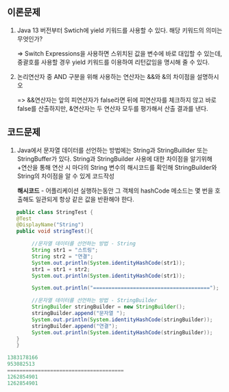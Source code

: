 ## 이론문제
1. Java 13 버전부터 Swtich에 yield 키워드를 사용할 수 있다. 해당 키워드의 의미는 무엇인가? 

    => Switch Expressions을 사용하면 스위치된 값을 변수에 바로 대입할 수 있는데, 중괄호를 사용할 경우 yield 키워드를 이용하여 리턴값임을 명시해 줄 수 있다.
2. 논리연산자 중 AND 구분을 위해 사용하는 연산자는 &&와 &의 차이점을 설명하시오

    => &&연산자는 앞의 피연산자가 false라면 뒤에 피연산자를 체크하지 않고 바로 false를 산출하지만, &연산자는 두 연산자 모두를 평가해서 산출 결과를 낸다. 

## 코드문제
1. Java에서 문자열 데이터를 선언하는 방법에는 String과 StringBuillder 또는 StringBuffer가 있다.
   String과 StringBuilder 사용에 대한 차이점을 알기위해 +연산을 통해 연산 시 마다의 String 변수의 해시코드를 확인해 StringBuilder와 String의 차이점을 알 수 있게 코드작성

   **해시코드** - 어플리케이션 실행하는동안 그 객체의 hashCode 메소드는 몇 번을 호출해도 일관되게 항상 같은 값을 반환해야 한다.

```java
   public class StringTest {
   @Test
   @DisplayName("String")
   public void stringTest(){

        //문자열 데이터를 선언하는 방법 - String 
        String str1 = "스트링";
        String str2 = "연결";
        System.out.println(System.identityHashCode(str1));
        str1 = str1 + str2;
        System.out.println(System.identityHashCode(str1));

        System.out.println("======================================");

        //문자열 데이터를 선언하는 방법 - StringBuilder
        StringBuilder stringBuilder = new StringBuilder();
        stringBuilder.append("문자열 ");
        System.out.println(System.identityHashCode(stringBuilder));
        stringBuilder.append("연결");
        System.out.println(System.identityHashCode(stringBuilder));
   }
   }
```

```java
1383178166
953082513
======================================
1262854901
1262854901
```
